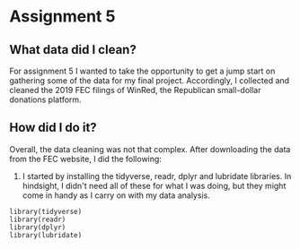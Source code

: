 # Assignment 5

## What data did I clean?

For assignment 5 I wanted to take the opportunity to get a jump start on gathering some of the data for my final project. Accordingly, I collected and cleaned the 2019 FEC filings of WinRed, the Republican small-dollar donations platform.

## How did I do it?

Overall, the data cleaning was not that complex. After downloading the data from the FEC website, I did the following: 

1. I started by installing the tidyverse, readr, dplyr and lubridate libraries. In hindsight, I didn't need all of these for what I was doing, but they might come in handy as I carry on with my data analysis.
```
library(tidyverse)
library(readr)
library(dplyr)
library(lubridate)
```
